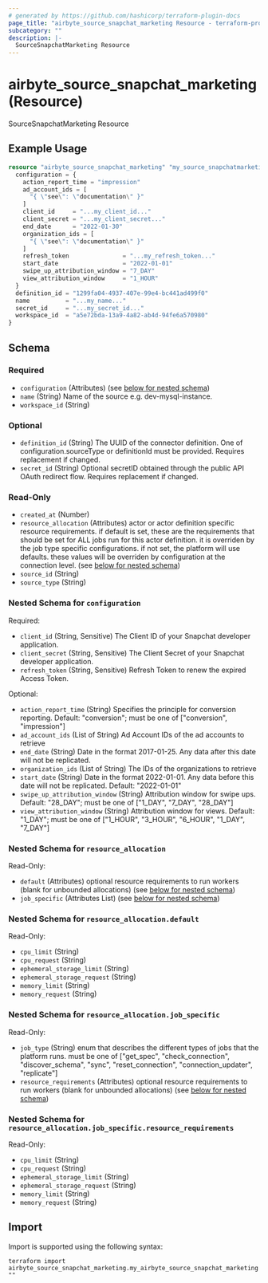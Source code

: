 ```yaml
---
# generated by https://github.com/hashicorp/terraform-plugin-docs
page_title: "airbyte_source_snapchat_marketing Resource - terraform-provider-airbyte"
subcategory: ""
description: |-
  SourceSnapchatMarketing Resource
---
```


# airbyte_source_snapchat_marketing (Resource)

SourceSnapchatMarketing Resource

## Example Usage

```terraform
resource "airbyte_source_snapchat_marketing" "my_source_snapchatmarketing" {
  configuration = {
    action_report_time = "impression"
    ad_account_ids = [
      "{ \"see\": \"documentation\" }"
    ]
    client_id     = "...my_client_id..."
    client_secret = "...my_client_secret..."
    end_date      = "2022-01-30"
    organization_ids = [
      "{ \"see\": \"documentation\" }"
    ]
    refresh_token               = "...my_refresh_token..."
    start_date                  = "2022-01-01"
    swipe_up_attribution_window = "7_DAY"
    view_attribution_window     = "1_HOUR"
  }
  definition_id = "1299fa04-4937-407e-99e4-bc441ad499f0"
  name          = "...my_name..."
  secret_id     = "...my_secret_id..."
  workspace_id  = "a5e72bda-13a9-4a82-ab4d-94fe6a570980"
}
```

<!-- schema generated by tfplugindocs -->
## Schema

### Required

- `configuration` (Attributes) (see [below for nested schema](#nestedatt--configuration))
- `name` (String) Name of the source e.g. dev-mysql-instance.
- `workspace_id` (String)

### Optional

- `definition_id` (String) The UUID of the connector definition. One of configuration.sourceType or definitionId must be provided. Requires replacement if changed.
- `secret_id` (String) Optional secretID obtained through the public API OAuth redirect flow. Requires replacement if changed.

### Read-Only

- `created_at` (Number)
- `resource_allocation` (Attributes) actor or actor definition specific resource requirements. if default is set, these are the requirements that should be set for ALL jobs run for this actor definition. it is overriden by the job type specific configurations. if not set, the platform will use defaults. these values will be overriden by configuration at the connection level. (see [below for nested schema](#nestedatt--resource_allocation))
- `source_id` (String)
- `source_type` (String)

<a id="nestedatt--configuration"></a>
### Nested Schema for `configuration`

Required:

- `client_id` (String, Sensitive) The Client ID of your Snapchat developer application.
- `client_secret` (String, Sensitive) The Client Secret of your Snapchat developer application.
- `refresh_token` (String, Sensitive) Refresh Token to renew the expired Access Token.

Optional:

- `action_report_time` (String) Specifies the principle for conversion reporting. Default: "conversion"; must be one of ["conversion", "impression"]
- `ad_account_ids` (List of String) Ad Account IDs of the ad accounts to retrieve
- `end_date` (String) Date in the format 2017-01-25. Any data after this date will not be replicated.
- `organization_ids` (List of String) The IDs of the organizations to retrieve
- `start_date` (String) Date in the format 2022-01-01. Any data before this date will not be replicated. Default: "2022-01-01"
- `swipe_up_attribution_window` (String) Attribution window for swipe ups. Default: "28_DAY"; must be one of ["1_DAY", "7_DAY", "28_DAY"]
- `view_attribution_window` (String) Attribution window for views. Default: "1_DAY"; must be one of ["1_HOUR", "3_HOUR", "6_HOUR", "1_DAY", "7_DAY"]


<a id="nestedatt--resource_allocation"></a>
### Nested Schema for `resource_allocation`

Read-Only:

- `default` (Attributes) optional resource requirements to run workers (blank for unbounded allocations) (see [below for nested schema](#nestedatt--resource_allocation--default))
- `job_specific` (Attributes List) (see [below for nested schema](#nestedatt--resource_allocation--job_specific))

<a id="nestedatt--resource_allocation--default"></a>
### Nested Schema for `resource_allocation.default`

Read-Only:

- `cpu_limit` (String)
- `cpu_request` (String)
- `ephemeral_storage_limit` (String)
- `ephemeral_storage_request` (String)
- `memory_limit` (String)
- `memory_request` (String)


<a id="nestedatt--resource_allocation--job_specific"></a>
### Nested Schema for `resource_allocation.job_specific`

Read-Only:

- `job_type` (String) enum that describes the different types of jobs that the platform runs. must be one of ["get_spec", "check_connection", "discover_schema", "sync", "reset_connection", "connection_updater", "replicate"]
- `resource_requirements` (Attributes) optional resource requirements to run workers (blank for unbounded allocations) (see [below for nested schema](#nestedatt--resource_allocation--job_specific--resource_requirements))

<a id="nestedatt--resource_allocation--job_specific--resource_requirements"></a>
### Nested Schema for `resource_allocation.job_specific.resource_requirements`

Read-Only:

- `cpu_limit` (String)
- `cpu_request` (String)
- `ephemeral_storage_limit` (String)
- `ephemeral_storage_request` (String)
- `memory_limit` (String)
- `memory_request` (String)

## Import

Import is supported using the following syntax:

```shell
terraform import airbyte_source_snapchat_marketing.my_airbyte_source_snapchat_marketing ""
```
